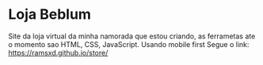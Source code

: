 # Loja Beblum
Site da loja virtual da minha namorada que estou criando, as ferrametas ate o momento sao HTML, CSS, JavaScript.
Usando mobile first
Segue o link:
https://ramsxd.github.io/store/
